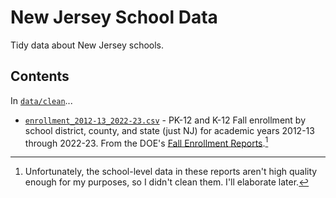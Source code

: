 # New Jersey School Data

Tidy data about New Jersey schools.

## Contents

In [`data/clean`](./data/clean)...

- [`enrollment_2012-13_2022-23.csv`](./data/clean/enrollment_2012-13_2022-23.csv) - PK-12 and K-12 Fall enrollment by school district, county, and state (just NJ) for academic years 2012-13 through 2022-23. From the DOE's [Fall Enrollment Reports](https://www.nj.gov/education/doedata/enr/).[^1]

[^1]: Unfortunately, the school-level data in these reports aren't high quality enough for my purposes, so I didn't clean them. I'll elaborate later.
